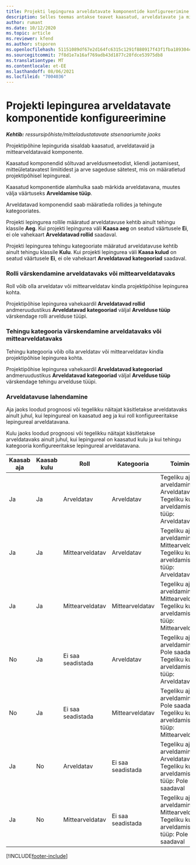 ```yaml
---
title: Projekti lepingurea arveldatavate komponentide konfigureerimine
description: Selles teemas antakse teavet kaasatud, arveldatavate ja mittearveldatavate komponentide kohta lepinguridadel.
author: rumant
ms.date: 10/12/2020
ms.topic: article
ms.reviewer: kfend
ms.author: stsporen
ms.openlocfilehash: 51151089df67e2d164fc6315c1291f880917f43f1fba189304cb305ea973cecb
ms.sourcegitcommit: 7f8d1e7a16af769adb43d1877c28fdce53975db8
ms.translationtype: MT
ms.contentlocale: et-EE
ms.lasthandoff: 08/06/2021
ms.locfileid: "7004036"
---
```

# <a name="configure-chargeable-components-of-a-project-contract-line"></a>Projekti lepingurea arveldatavate komponentide konfigureerimine

_**Kehtib:** ressursipõhiste/mitteladustatavate stsenaariumite jaoks_

Projektipõhine lepingurida sisaldab kaasatud, arveldatavaid ja mittearveldatavaid komponente.

Kaasatud komponendid sõltuvad arveldusmeetodist, kliendi jaotamisest, mitteületatavatest limiitidest ja arve sageduse sätetest, mis on määratletud projektipõhisel lepingureal.

Kaasatud komponentide alamhulka saab märkida arveldatavana, muutes välja väärtuseks **Arveldamise tüüp**.

Arveldatavad komponendid saab määratleda rollides ja tehingute kategooriates.

Projekti lepingurea rollile määratud arveldatavuse kehtib ainult tehingu klassile **Aeg**. Kui projekti lepingurea väli **Kaasa aeg** on seatud väärtusele **Ei**, ei ole vahekaart **Arveldatavad rollid** saadaval.

Projekti lepingurea tehingu kategooriate määratud arveldatavuse kehtib ainult tehingu klassile **Kulu**. Kui projekti lepingurea väli **Kaasa kulud** on seatud väärtusele **Ei**, ei ole vahekaart **Arveldatavad kategooriad** saadaval.

### <a name="update-a-role-to-be-chargeable-or-non-chargeable"></a>Rolli värskendamine arveldatavaks või mittearveldatavaks

Roll võib olla arveldatav või mittearveldatav kindla projektipõhise lepingurea kohta.

Projektipõhise lepingurea vahekaardil **Arveldatavad rollid** andmeruudustikus **Arveldatavad kategooriad** väljal **Arvelduse tüüp** värskendage rolli arvelduse tüüpi.

### <a name="update-a-transaction-category-to-be-chargeable-or-non-chargeable"></a>Tehingu kategooria värskendamine arveldatavaks või mittearveldatavaks

Tehingu kategooria võib olla arveldatav või mittearveldatav kindla projektipõhise lepingurea kohta.

Projektipõhise lepingurea vahekaardil **Arveldatavad kategooriad** andmeruudustikus **Arveldatavad kategooriad** väljal **Arvelduse tüüp** värskendage tehingu arvelduse tüüpi.

### <a name="resolve-chargeability"></a>Arveldatavuse lahendamine

Aja jaoks loodud prognoosi või tegelikku näitajat käsitletakse arveldatavaks ainult juhul, kui lepingureal on kaasatud aeg ja kui roll konfigureeritakse lepingureal arveldatavana.

Kulu jaoks loodud prognoosi või tegelikku näitajat käsitletakse arveldatavaks ainult juhul, kui lepingureal on kaasatud kulu ja kui tehingu kategooria konfigureeritakse lepingureal arveldatavana.

| Kaasab aja | Kaasab kulu | Roll | Kategooria | Toiming |
| --- | --- | --- | --- | --- |
| Ja | Ja | Arveldatav | Arveldatav | Tegeliku aja arveldamine: Arveldatav </br>Tegeliku kulu arveldamise tüüp: Arveldatav |
| Ja | Ja | Mittearveldatav | Arveldatav | Tegeliku aja arveldamine: Mittearveldatav </br>Tegeliku kulu arveldamise tüüp: Arveldatav |
| Ja | Ja | Mittearveldatav | Mittearveldatav | Tegeliku aja arveldamine: Mittearveldatav </br>Tegeliku kulu arveldamise tüüp: Mittearveldatav |
| No | Ja | Ei saa seadistada | Arveldatav | Tegeliku aja arveldamine: Pole saadaval </br>Tegeliku kulu arveldamise tüüp: Arveldatav |
| No | Ja | Ei saa seadistada | Mittearveldatav | Tegeliku aja arveldamine: Pole saadaval </br>Tegeliku kulu arveldamise tüüp: Mittearveldatav |
| Ja | No | Arveldatav | Ei saa seadistada | Tegeliku aja arveldamine: Arveldatav </br>Tegeliku kulu arveldamise tüüp: Pole saadaval |
| Ja | No | Mittearveldatav | Ei saa seadistada | Tegeliku aja arveldamine: Mittearveldatav </br> Tegeliku kulu arveldamise tüüp: Pole saadaval |


[!INCLUDE[footer-include](../includes/footer-banner.md)]
